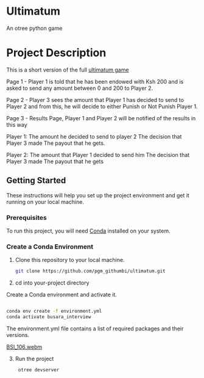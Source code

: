 # Ultimatum
An otree python game
# Project Description
This is a short version of the full [ultimatum game](https://en.wikipedia.org/wiki/Ultimatum_game)

Page 1 - Player 1 is told that he has been endowed with Ksh 200 and is asked to send any amount between 0 and 200 to Player 2.

Page 2 - Player 3 sees the amount that Player 1 has decided to send to Player 2 and from this, he will decide to either Punish or Not Punish Player 1.

Page 3 - Results Page, Player 1 and Player 2 will be notified of the results in this way

Player 1:
The amount he decided to send to player 2
The decision that Player 3 made
The payout that he gets.

Player 2:
The amount that Player 1 decided to send him
The decision that Player 3 made
The payout that he gets


## Getting Started

These instructions will help you set up the project environment and get it running on your local machine.

### Prerequisites

To run this project, you will need [Conda](https://docs.conda.io/en/latest/miniconda.html) installed on your system.

### Create a Conda Environment

1. Clone this repository to your local machine.

   ```bash
   git clone https://github.com/pgm_githumbi/ultimatum.git
   ```

2. cd into your-project directory

Create a Conda environment and activate it.


```bash

conda env create -f environment.yml
conda activate busara_interview
```
 The environment.yml file contains a list of required packages and their versions.

 [BSI_106.webm](https://github.com/pgm-githumbi/ultimatum/assets/85244060/a4ea2849-3f0c-4896-b939-7386855dcf92)

 3. Run the project
    ```bash
     otree devserver
    ```


